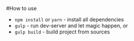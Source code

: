 #How to use

* `npm install` or `yarn` - install all dependencies
* `gulp` - run dev-server and let magic happen, or
* `gulp build` - build project from sources
